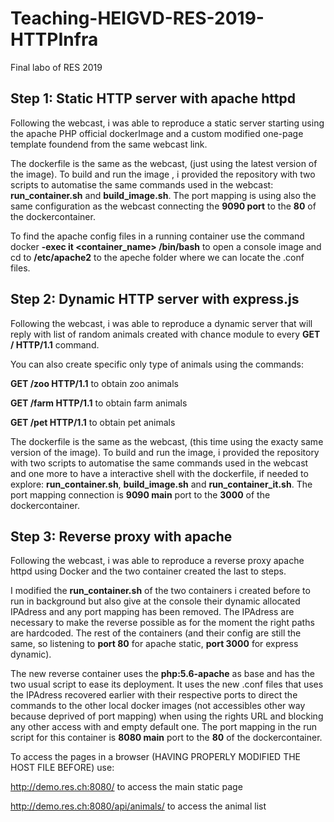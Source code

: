 # Teaching-HEIGVD-RES-2019-HTTPInfra
Final labo of RES 2019

## Step 1: Static HTTP server with apache httpd

Following the webcast, i was able to reproduce a static server starting using the apache PHP official dockerImage and a custom modified one-page template foundend from the same webcast link.

The dockerfile is the same as the webcast, (just using the latest version of the image). To build and run the image , i provided the repository with two scripts to automatise the same commands used in the webcast: **run_container.sh** and **build_image.sh**. The port mapping is using also the same configuration as the webcast connecting the **9090 port** to the **80** of the dockercontainer.

To find the apache config files in a running container use the command docker **-exec it <container_name> /bin/bash** to open a console image and cd to **/etc/apache2** to the apeche folder where we can locate the .conf files.

## Step 2: Dynamic HTTP server with express.js

Following the webcast, i was able to reproduce a dynamic server that will reply with list of random animals created with chance module to every **GET / HTTP/1.1** command.

You can also create specific only type of animals using the commands:

**GET /zoo HTTP/1.1**    to obtain zoo animals

**GET /farm HTTP/1.1**   to obtain farm animals

**GET /pet HTTP/1.1**    to obtain pet animals

The dockerfile is the same as the webcast, (this time using the exacty same version of the image). To build and run the image, i provided the repository with two scripts to automatise the same commands used in the webcast and one more to have a interactive shell with the dockerfile, if needed to explore: **run_container.sh**, **build_image.sh** and **run_container_it.sh**. The port mapping connection is **9090 main** port to the **3000** of the dockercontainer.


## Step 3:  Reverse proxy with apache

Following the webcast, i was able to reproduce a reverse proxy apache httpd using Docker and the two container created the last to steps.

I modified the  **run_container.sh** of the two containers i created before to run in background but also give at the console their dynamic allocated IPAdress and any port mapping has been removed. The IPAdress are necessary to make the reverse possible as for the moment the right paths are hardcoded. The rest of the containers (and their config are still the same, so listening to **port 80** for apache static, **port 3000** for express dynamic).

The new reverse container uses the **php:5.6-apache** as base and has the two usual script to ease its deployment. It uses the new .conf files that uses the IPAdress recovered earlier with their respective ports to direct the commands to the other local docker images (not accessibles other way because deprived of port mapping) when using the rights URL and blocking any other access with and empty default one. The port mapping in the run script for this container is **8080 main** port to the **80** of the dockercontainer.

To access the pages in a browser (HAVING PROPERLY MODIFIED THE HOST FILE BEFORE) use:

http://demo.res.ch:8080/ to access the main static page

http://demo.res.ch:8080/api/animals/ to access the animal list







